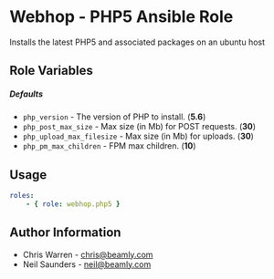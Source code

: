 Webhop - PHP5 Ansible Role
==========================

Installs the latest PHP5 and associated packages on an ubuntu host

## Role Variables

##### Defaults

- `php_version` - The version of PHP to install. (**5.6**)
- `php_post_max_size` - Max size (in Mb) for POST requests. (**30**)
- `php_upload_max_filesize` - Max size (in Mb) for uploads. (**30**)
- `php_pm_max_children` - FPM max children. (**10**)

Usage
-----

```yaml
roles:
    - { role: webhop.php5 }
```

Author Information
-------------------

* Chris Warren - chris@beamly.com
* Neil Saunders - neil@beamly.com

